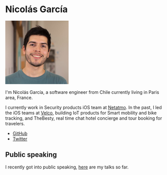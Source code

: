 # Nicolás García

<img src="./img/speaker_avatar_500.jpg" 
	alt="Profile photo" 
	style="width: 200px; height:200px" />

I'm Nicolás García, a software engineer from Chile currently living in Paris area, France.

I currently work in Security products iOS team at [Netatmo](https://www.netatmo.com). In the past, I led the iOS teams at [Velco](https://velco.bike), building IoT products for Smart mobility and bike tracking, and TheBesty, real time chat hotel concierge and tour booking for travelers.

* [GitHub](https://github.com/nicoonguitar)
* [Twitter](https://twitter.com/nicoonguitar)

## Public speaking

I recently got into public speaking, [here](https://github.com/nicoonguitar/talks) are my talks so far.